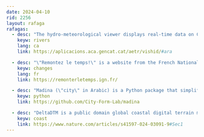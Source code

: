 ```yaml
---
date: 2024-04-10
rid: 2256
layout: rafaga
rafagas:
  - desc: "The hydro-meteorological viewer displays real-time data on Catalonia's river and reservoir status"
    keyw: rivers
    lang: ca
    link: https://aplicacions.aca.gencat.cat/aetr/vishid/#ara

  - desc: "\"Remontez le temps!\" is a website from the French National Mapping Agency to observe the territory's evolution offering access to a library of about 4 million maps and aerial photographs"
    keyw: changes
    lang: fr
    link: https://remonterletemps.ign.fr/

  - desc: "Madina (\"city\" in Arabic) is a Python package that simplifies the representation and analysis of urban networks and models pedestrian and bicycle travel"
    keyw: python
    link: https://github.com/City-Form-Lab/madina

  - desc: "DeltaDTM is a public domain global coastal digital terrain model (DTM) with 30m spatial resolution and 0.45m vertical mean absolute error"
    keyw: coast
    link: https://www.nature.com/articles/s41597-024-03091-9#Sec1
---
```

